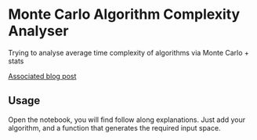 Monte Carlo Algorithm Complexity Analyser
===

Trying to analyse average time complexity of algorithms via Monte Carlo + stats

[Associated blog post](https://medium.com/@svineet/analysing-the-covid-19-binary-search-testing-algorithm-via-monte-carlo-method-part-1-951049cdb212)

Usage
---

Open the notebook, you will find follow along explanations. Just add your algorithm, and a function that generates the required
input space.
